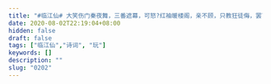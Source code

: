 ```yaml
---
title: "#临江仙# 大笑伤门秦夜舞，三番遮幕，可怒?红袖暖楼阁，亲不顾，只教狂徒侮，罢了，且负。"
date: 2020-08-02T22:19:04+08:00
hidden: false
draft: false
tags: ["临江仙","诗词", "玩"]
keywords: []
description: ""
slug: "0202"
---
```


<!--more-->